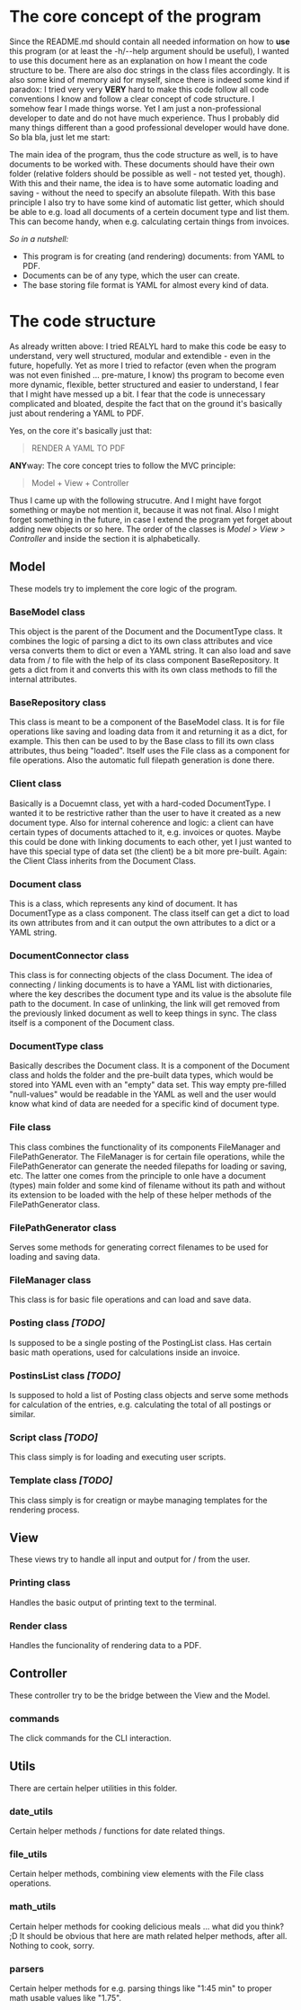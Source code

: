 # The core concept of the program

Since the README.md should contain all needed information on how to **use** this program (or at least the -h/--help argument should be useful), I wanted to use this document here as an explanation on how I meant the code structure to be. There are also doc strings in the class files accordingly. It is also some kind of memory aid for myself, since there is indeed some kind if paradox: I tried very very **VERY** hard to make this code follow all code conventions I know and follow a clear concept of code structure. I somehow fear I made things worse. Yet I am just a non-professional developer to date and do not have much experience. Thus I probably did many things different than a good professional developer would have done. So bla bla, just let me start:

The main idea of the program, thus the code structure as well, is to have documents to be worked with. These documents should have their own folder (relative folders should be possible as well - not tested yet, though). With this and their name, the idea is to have some automatic loading and saving - without the need to specify an absolute filepath. With this base principle I also try to have some kind of automatic list getter, which should be able to e.g. load all documents of a certein document type and list them. This can become handy, when e.g. calculating certain things from invoices.

_So in a nutshell:_

- This program is for creating (and rendering) documents: from YAML to PDF.
- Documents can be of any type, which the user can create.
- The base storing file format is YAML for almost every kind of data.

# The code structure

As already written above: I tried REALYL hard to make this code be easy to understand, very well structured, modular and extendible - even in the future, hopefully. Yet as more I tried to refactor (even when the program was not even finished ... pre-mature, I know) ths program to become even more dynamic, flexible, better structured and easier to understand, I fear that I might have messed up a bit. I fear that the code is unnecessary complicated and bloated, despite the fact that on the ground it's basically just about rendering a YAML to PDF.

Yes, on the core it's basically just that:

> RENDER A YAML TO PDF

**ANY**way: The core concept tries to follow the MVC principle:

> Model + View + Controller

Thus I came up with the following strucutre. And I might have forgot something or maybe not mention it, because it was not final. Also I might forget something in the future, in case I extend the program yet forget about adding new objects or so here. The order of the classes is _Model > View > Controller_ and inside the section it is alphabetically.

## Model

These models try to implement the core logic of the program.

### BaseModel class

This object is the parent of the Document and the DocumentType class. It combines the logic of parsing a dict to its own class attributes and vice versa converts them to dict or even a YAML string. It can also load and save data from / to file with the help of its class component BaseRepository. It gets a dict from it and converts this with its own class methods to fill the internal attributes.

### BaseRepository class

This class is meant to be a component of the BaseModel class. It is for file operations like saving and loading data from it and returning it as a dict, for example. This then can be used to by the Base class to fill its own class attributes, thus being "loaded". Itself uses the File class as a component for file operations. Also the automatic full filepath generation is done there.

### Client class

Basically is a Docuemnt class, yet with a hard-coded DocumentType. I wanted it to be restrictive rather than the user to have it created as a new document type. Also for internal coherence and logic: a client can have certain types of documents attached to it, e.g. invoices or quotes. Maybe this could be done with linking documents to each other, yet I just wanted to have this special type of data set (the client) be a bit more pre-built. Again: the Client Class inherits from the Document Class.

### Document class

This is a class, which represents any kind of document. It has DocumentType as a class component. The class itself can get a dict to load its own attributes from and it can output the own attributes to a dict or a YAML string.

### DocumentConnector class

This class is for connecting objects of the class Document. The idea of connecting / linking documents is to have a YAML list with dictionaries, where the key describes the document type and its value is the absolute file path to the document. In case of unlinking, the link will get removed from the previously linked document as well to keep things in sync. The class itself is a component of the Document class.

### DocumentType class

Basically describes the Document class. It is a component of the Document class and holds the folder and the pre-built data types, which would be stored into YAML even with an "empty" data set. This way empty pre-filled "null-values" would be readable in the YAML as well and the user would know what kind of data are needed for a specific kind of document type.

### File class

This class combines the functionality of its components FileManager and FilePathGenerator. The FileManager is for certain file operations, while the FilePathGenerator can generate the needed filepaths for loading or saving, etc. The latter one comes from the principle to onle have a document (types) main folder and some kind of filename without its path and without its extension to be loaded with the help of these helper methods of the FilePathGenerator class.

### FilePathGenerator class

Serves some methods for generating correct filenames to be used for loading and saving data.

### FileManager class

This class is for basic file operations and can load and save data.

### Posting class _[TODO]_

Is supposed to be a single posting of the PostingList class. Has certain basic math operations, used for calculations inside an invoice.

### PostinsList class _[TODO]_

Is supposed to hold a list of Posting class objects and serve some methods for calculation of the entries, e.g. calculating the total of all postings or similar.

### Script class _[TODO]_

This class simply is for loading and executing user scripts.

### Template class _[TODO]_

This class simply is for creatign or maybe managing templates for the rendering process.

## View

These views try to handle all input and output for / from the user.

### Printing class

Handles the basic output of printing text to the terminal.

### Render class

Handles the funcionality of rendering data to a PDF.

## Controller

These controller try to be the bridge between the View and the Model.

### commands

The click commands for the CLI interaction.

## Utils

There are certain helper utilities in this folder.

### date_utils

Certain helper methods / functions for date related things.

### file_utils

Certain helper methods, combining view elements with the File class operations.

### math_utils

Certain helper methods for cooking delicious meals ... what did you think? ;D It should be obvious that here are math related helper methods, after all. Nothing to cook, sorry.

### parsers

Certain helper methods for e.g. parsing things like "1:45 min" to proper math usable values like "1.75".
